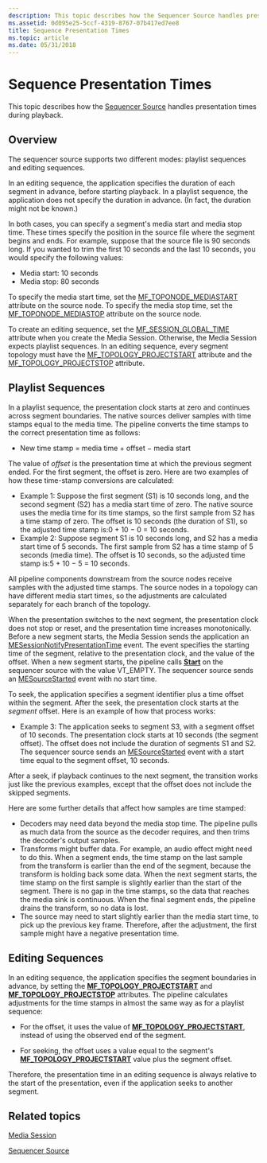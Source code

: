 ```yaml
---
description: This topic describes how the Sequencer Source handles presentation times during playback.
ms.assetid: 0d095e25-5ccf-4319-8767-07b417ed7ee8
title: Sequence Presentation Times
ms.topic: article
ms.date: 05/31/2018
---
```


# Sequence Presentation Times

This topic describes how the [Sequencer Source](sequencer-source.md) handles presentation times during playback.

## Overview

The sequencer source supports two different modes: playlist sequences and editing sequences.

In an editing sequence, the application specifies the duration of each segment in advance, before starting playback. In a playlist sequence, the application does not specify the duration in advance. (In fact, the duration might not be known.)

In both cases, you can specify a segment's media start and media stop time. These times specify the position in the source file where the segment begins and ends. For example, suppose that the source file is 90 seconds long. If you wanted to trim the first 10 seconds and the last 10 seconds, you would specify the following values:

-   Media start: 10 seconds
-   Media stop: 80 seconds

To specify the media start time, set the [MF\_TOPONODE\_MEDIASTART](mf-toponode-mediastart-attribute.md) attribute on the source node. To specify the media stop time, set the [MF\_TOPONODE\_MEDIASTOP](mf-toponode-mediastop-attribute.md) attribute on the source node.

To create an editing sequence, set the [MF\_SESSION\_GLOBAL\_TIME](mf-session-global-time-attribute.md) attribute when you create the Media Session. Otherwise, the Media Session expects playlist sequences. In an editing sequence, every segment topology must have the [MF\_TOPOLOGY\_PROJECTSTART](mf-topology-projectstart-attribute.md) attribute and the [MF\_TOPOLOGY\_PROJECTSTOP](mf-topology-projectstop-attribute.md) attribute.

## Playlist Sequences

In a playlist sequence, the presentation clock starts at zero and continues across segment boundaries. The native sources deliver samples with time stamps equal to the media time. The pipeline converts the time stamps to the correct presentation time as follows:

-   New time stamp = media time + offset − media start

The value of *offset* is the presentation time at which the previous segment ended. For the first segment, the offset is zero. Here are two examples of how these time-stamp conversions are calculated:

-   Example 1: Suppose the first segment (S1) is 10 seconds long, and the second segment (S2) has a media start time of zero. The native source uses the media time for its time stamps, so the first sample from S2 has a time stamp of zero. The offset is 10 seconds (the duration of S1), so the adjusted time stamp is:0 + 10 − 0 = 10 seconds.
-   Example 2: Suppose segment S1 is 10 seconds long, and S2 has a media start time of 5 seconds. The first sample from S2 has a time stamp of 5 seconds (media time). The offset is 10 seconds, so the adjusted time stamp is:5 + 10 − 5 = 10 seconds.

All pipeline components downstream from the source nodes receive samples with the adjusted time stamps. The source nodes in a topology can have different media start times, so the adjustments are calculated separately for each branch of the topology.

When the presentation switches to the next segment, the presentation clock does not stop or reset, and the presentation time increases monotonically. Before a new segment starts, the Media Session sends the application an [MESessionNotifyPresentationTime](mesessionnotifypresentationtime.md) event. The event specifies the starting time of the segment, relative to the presentation clock, and the value of the offset. When a new segment starts, the pipeline calls [**Start**](/windows/desktop/api/mfidl/nf-mfidl-imfmediasource-start) on the sequencer source with the value VT\_EMPTY. The sequencer source sends an [MESourceStarted](mesourcestarted.md) event with no start time.

To seek, the application specifies a segment identifier plus a time offset within the segment. After the seek, the presentation clock starts at the *segment* offset. Here is an example of how that process works:

-   Example 3: The application seeks to segment S3, with a segment offset of 10 seconds. The presentation clock starts at 10 seconds (the segment offset). The offset does not include the duration of segments S1 and S2. The sequencer source sends an [MESourceStarted](mesourcestarted.md) event with a start time equal to the segment offset, 10 seconds.

After a seek, if playback continues to the next segment, the transition works just like the previous examples, except that the offset does not include the skipped segments.

Here are some further details that affect how samples are time stamped:

-   Decoders may need data beyond the media stop time. The pipeline pulls as much data from the source as the decoder requires, and then trims the decoder's output samples.
-   Transforms might buffer data. For example, an audio effect might need to do this. When a segment ends, the time stamp on the last sample from the transform is earlier than the end of the segment, because the transform is holding back some data. When the next segment starts, the time stamp on the first sample is slightly earlier than the start of the segment. There is no gap in the time stamps, so the data that reaches the media sink is continuous. When the final segment ends, the pipeline drains the transform, so no data is lost.
-   The source may need to start slightly earlier than the media start time, to pick up the previous key frame. Therefore, after the adjustment, the first sample might have a negative presentation time.

## Editing Sequences

In an editing sequence, the application specifies the segment boundaries in advance, by setting the [**MF\_TOPOLOGY\_PROJECTSTART**](mf-topology-projectstart-attribute.md) and [**MF\_TOPOLOGY\_PROJECTSTOP**](mf-topology-projectstop-attribute.md) attributes. The pipeline calculates adjustments for the time stamps in almost the same way as for a playlist sequence:

-   For the offset, it uses the value of [**MF\_TOPOLOGY\_PROJECTSTART**](mf-topology-projectstart-attribute.md), instead of using the observed end of the segment.

-   For seeking, the offset uses a value equal to the segment's [**MF\_TOPOLOGY\_PROJECTSTART**](mf-topology-projectstart-attribute.md) value plus the segment offset.

Therefore, the presentation time in an editing sequence is always relative to the start of the presentation, even if the application seeks to another segment.

## Related topics

<dl> <dt>

[Media Session](media-session.md)
</dt> <dt>

[Sequencer Source](sequencer-source.md)
</dt> </dl>

 

 



